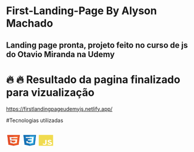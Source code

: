# First-Landing-Page By Alyson Machado


## Landing page pronta, projeto feito no curso de js do Otavio Miranda na Udemy 


# :fire: :fire: Resultado da pagina finalizado para vizualização
https://firstlandingpageudemyjs.netlify.app/

#Tecnologias utilizadas

<div style="display: inline_block"><br>
  <img align="center" alt="alysu-HTML" height="30" width="40" src="https://raw.githubusercontent.com/devicons/devicon/master/icons/html5/html5-original.svg">
  <img align="center" alt="alysu-CSS" height="30" width="40" src="https://raw.githubusercontent.com/devicons/devicon/master/icons/css3/css3-original.svg">
  <img align="center" alt="alysu-Js" height="30" width="40" src="https://raw.githubusercontent.com/devicons/devicon/master/icons/javascript/javascript-plain.svg">
  

</div>
